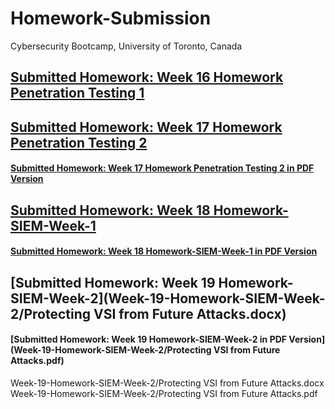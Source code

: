 # Homework-Submission
Cybersecurity Bootcamp, University of Toronto, Canada


## [Submitted Homework: Week 16 Homework Penetration Testing 1](Week-16-Homework-Penetration-Testing-1/README.md)

## [Submitted Homework: Week 17 Homework Penetration Testing 2](Week-17-Homework-Penetration-Testing-2/Report-SHJ-v2021-07-25.docx)
#### [Submitted Homework: Week 17 Homework Penetration Testing 2 in PDF Version](Week-17-Homework-Penetration-Testing-2/Report-SHJ-v2021-07-25.pdf)

## [Submitted Homework: Week 18 Homework-SIEM-Week-1](Week-18-Homework-SIEM-Week-1/Vandalay-Industries-Monitoring-Activity.docx)
#### [Submitted Homework: Week 18 Homework-SIEM-Week-1 in PDF Version](Week-18-Homework-SIEM-Week-1/Vandalay-Industries-Monitoring-Activity.pdf)

## [Submitted Homework: Week 19 Homework-SIEM-Week-2](Week-19-Homework-SIEM-Week-2/Protecting VSI from Future Attacks.docx)
#### [Submitted Homework: Week 19 Homework-SIEM-Week-2 in PDF Version](Week-19-Homework-SIEM-Week-2/Protecting VSI from Future Attacks.pdf)

Week-19-Homework-SIEM-Week-2/Protecting VSI from Future Attacks.docx
Week-19-Homework-SIEM-Week-2/Protecting VSI from Future Attacks.pdf
